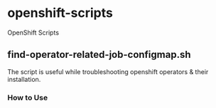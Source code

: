 # openshift-scripts
OpenShift Scripts


## find-operator-related-job-configmap.sh
The script is useful while troubleshooting openshift operators & their installation.

### How to Use
